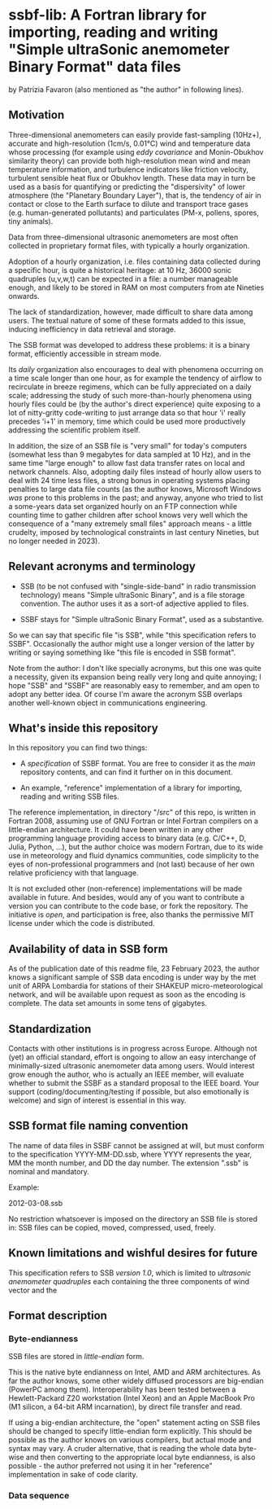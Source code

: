 # ssbf-lib: A Fortran library for importing, reading and writing "Simple ultraSonic anemometer Binary Format" data files

by Patrizia Favaron (also mentioned as "the author" in following lines).

## Motivation

Three-dimensional anemometers can easily provide fast-sampling (10Hz+), accurate and high-resolution (1cm/s, 0.01°C) wind and temperature data whose processing (for example using _eddy covariance_ and Monin-Obukhov similarity theory) can provide both high-resolution mean wind and mean temperature information, and turbulence indicators like friction velocity, turbulent sensible heat flux or Obukhov length. These data may in turn be used as a basis for quantifying or predicting the "dispersivity" of lower atmosphere (the "Planetary Boundary Layer"), that is, the tendency of air in contact or close to the Earth surface to dilute and transport trace gases (e.g. human-generated pollutants) and particulates (PM-x, pollens, spores, tiny animals).

Data from three-dimensional ultrasonic anemometers are most often collected in proprietary format files, with typically a hourly organization.

Adoption of a hourly organization, i.e. files containing data collected during a specific hour, is quite a historical heritage: at 10 Hz, 36000 sonic quadruples (u,v,w,t) can be expected in a file: a number manageable enough, and likely to be stored in RAM on most computers from ate Nineties onwards.

The lack of standardization, however, made difficult to share data among users. The textual nature of some of these formats added to this issue, inducing inefficiency in data retrieval and storage.

The SSB format was developed to address these problems: it is a binary format, efficiently accessible in stream mode.

Its _daily_ organization also encourages to deal with phenomena occurring on a time scale longer than one hour, as for example the tendency of airflow to recirculate in breeze regimens, which can be fully appreciated on a daily scale; addressing the study of such more-than-hourly phenomena using hourly files could be (by the author's direct experience) quite exposing to a lot of nitty-gritty code-writing to just arrange data so that hour 'i' really precedes 'i+1' in memory, time which could be used more productively addressing the scientific problem itself.

In addition, the size of an SSB file is "very small" for today's computers (somewhat less than 9 megabytes for data sampled at 10 Hz), and in the same time "large enough" to allow fast data transfer rates on local and network channels. Also, adopting daily files instead of hourly allow users to deal with 24 time less files, a strong bonus in operating systems placing penalties to large data file counts (as the author knows, Microsoft Windows _was_ prone to this problems in the past; and anyway, anyone who tried to list a some-years data set organized hourly on an FTP connection while counting time to gather children after school knows very well which the consequence of a "many extremely small files" approach means - a little crudelty, imposed by technological constraints in last century Nineties, but no longer needed in 2023).

## Relevant acronyms and terminology

- SSB (to be not confused with "single-side-band" in radio transmission technology) means "Simple ultraSonic Binary", and is a file storage convention. The author uses it as a sort-of adjective applied to files.

- SSBF stays for "Simple ultraSonic Binary Format", used as a substantive.

So we can say that specific file "is SSB", while "this specification refers to SSBF". Occasionally the author might use a longer version of the latter by writing or saying something like "this file is encoded in SSB format".

Note from the author: I don't like specially acronyms, but this one was quite a necessity, given its expansion being really very long and quite annoying; I hope "SSB" and "SSBF" are reasonably easy to remember, and am open to adopt any better idea. Of course I'm aware the acronym SSB overlaps another well-known object in communications engineering.

## What's inside this repository

In this repository you can find two things:

- A _specification_ of SSBF format. You are free to consider it as the _main_ repository contents, and can find it further on in this document.

- An example, "reference" implementation of a library for importing, reading and writing SSB files.

The reference implementation, in directory "/src" of this repo, is written in Fortran 2008, assuming use of GNU Fortran or Intel Fortran compilers on a little-endian architecture. It could have been written in any other programming language providing access to binary data (e.g. C/C++, D, Julia, Python, ...), but the author choice was modern Fortran, due to its wide use in meteorology and fluid dynamics communities, code simplicity to the eyes of non-professional programmers and (not last) because of her own relative proficiency with that language.

It is not excluded other (non-reference) implementations will be made available in future. And besides, would any of you want to contribute a version you can contribute to the code base, or fork the repository. The initiative is _open_, and participation is free, also thanks the permissive MIT license under which the code is distributed.

## Availability of data in SSB form

As of the publication date of this readme file, 23 February 2023, the author knows a significant sample of SSB data encoding is under way by the met unit of ARPA Lombardia for stations of their SHAKEUP micro-meteorological network, and will be available upon request as soon as the encoding is complete. The data set amounts in some tens of gigabytes.

## Standardization

Contacts with other institutions is in progress across Europe. Although not (yet) an official standard, effort is ongoing to allow an easy interchange of minimally-sized ultrasonic anemometer data among users. Would interest grow enough the author, who is actually an IEEE member, will evaluate whether to submit the SSBF as a standard proposal to the IEEE board. Your support (coding/documenting/testing if possible, but also emotionally is welcome) and sign of interest is essential in this way.

## SSB format file naming convention

The name of data files in SSBF cannot be assigned at will, but must conform to the specification YYYY-MM-DD.ssb, where YYYY represents the year, MM the month number, and DD the day number. The extension ".ssb" is nominal and mandatory.

Example:

2012-03-08.ssb

No restriction whatsoever is imposed on the directory an SSB file is stored in: SSB files can be copied, moved, compressed, used, freely.

## Known limitations and wishful desires for future

This specification refers to SSB _version 1.0_, which is limited to _ultrasonic anemometer quadruples_ each containing the three components of wind vector and the 

## Format description

### Byte-endianness

SSB files are stored in _little-endian_ form.

This is the native byte endianness on Intel, AMD and ARM architectures. As far the author knows, some other widely diffused processors are big-endian (PowerPC among them). Interoperability has been tested between a Hewlett-Packard Z20 workstation (Intel Xeon) and an Apple MacBook Pro (M1 silicon, a 64-bit ARM incarnation), by direct file transfer and read.

If using a big-endian architecture, the "open" statement acting on SSB files should be changed to specify little-endian form explicitly. This should be possible as the author knows on various compilers, but actual mode and syntax may vary. A cruder alternative, that is reading the whole data byte-wise and then converting to the appropriate local byte endianness, is also possible - the author preferred not using it in her "reference" implementation in sake of code clarity.

### Data sequence


